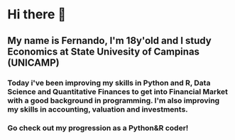 # Hi there 👋
## My name is Fernando, I'm 18y'old and I study Economics at State Univesity of Campinas (UNICAMP)
### Today i've been improving my skills in Python and R, Data Science and Quantitative Finances to get into Financial Market with a good background in programming. I'm also improving my skills in accounting, valuation and investments.
### Go check out my progression as a Python&R coder!
